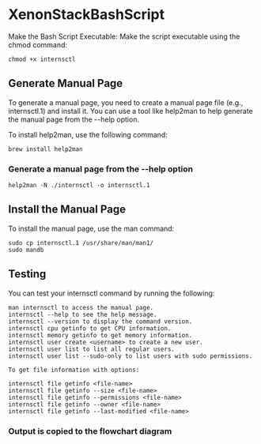 # XenonStackBashScript

Make the Bash Script Executable:
Make the script executable using the chmod command:
```
chmod +x internsctl
```
## Generate Manual Page
To generate a manual page, you need to create a manual page file (e.g., internsctl.1) and install it. You can use a tool like help2man to help generate the manual page from the --help option. 

To install help2man, use the following command:
```
brew install help2man
```
### Generate a manual page from the --help option
```
help2man -N ./internsctl -o internsctl.1
```

## Install the Manual Page
To install the manual page, use the man command:
```
sudo cp internsctl.1 /usr/share/man/man1/
sudo mandb
```
## Testing
You can test your internsctl command by running the following:
```
man internsctl to access the manual page.
internsctl --help to see the help message.
internsctl --version to display the command version.
internsctl cpu getinfo to get CPU information.
internsctl memory getinfo to get memory information.
internsctl user create <username> to create a new user.
internsctl user list to list all regular users.
internsctl user list --sudo-only to list users with sudo permissions.

To get file information with options:

internsctl file getinfo <file-name>
internsctl file getinfo --size <file-name>
internsctl file getinfo --permissions <file-name>
internsctl file getinfo --owner <file-name>
internsctl file getinfo --last-modified <file-name>
```

### Output is copied to the flowchart diagram











